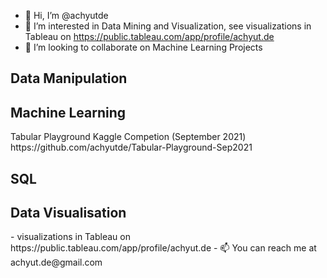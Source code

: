 - 👋 Hi, I’m @achyutde
- 👀 I’m interested in Data Mining and Visualization, see visualizations in Tableau on https://public.tableau.com/app/profile/achyut.de
- 💞️ I’m looking to collaborate on Machine Learning Projects


<h2> Data Manipulation </h2>

<h2> Machine Learning </h2>
  Tabular Playground Kaggle Competion (September 2021) https://github.com/achyutde/Tabular-Playground-Sep2021

<h2> SQL </h2>

<h2> Data Visualisation </h2>
- visualizations in Tableau on https://public.tableau.com/app/profile/achyut.de
- 📫 You can reach me at achyut.de@gmail.com
<!---
achyutde/achyutde is a ✨ special ✨ repository because its `README.md` (this file) appears on your GitHub profile.
You can click the Preview link to take a look at your changes.
--->
